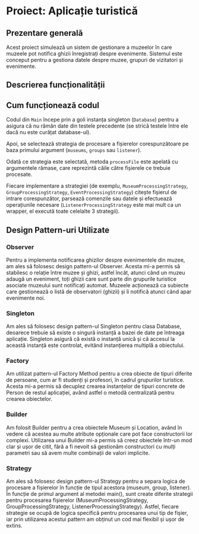 # Proiect: Aplicație turistică

## Prezentare generală

Acest proiect simulează un sistem de gestionare a muzeelor în care muzeele pot notifica ghizii înregistrați despre evenimente. Sistemul este conceput pentru a gestiona datele despre muzee, grupuri de vizitatori și evenimente.

## Descrierea funcționalității

## Cum funcționează codul

Codul din `Main` începe prin a goli instanța singleton (`Database`) pentru a asigura că nu rămân date din testele precedente (se strică testele între ele dacă nu este curățat database-ul).

Apoi, se selectează strategia de procesare a fișierelor corespunzătoare pe baza primului argument (`museums`, `groups` sau `listener`).

Odată ce strategia este selectată, metoda `processFile` este apelată cu argumentele rămase, care reprezintă căile către fișierele ce trebuie procesate.

Fiecare implementare a strategiei (de exemplu, `MuseumProcessingStrategy`, `GroupProcessingStrategy`, `EventProcessingStrategy`) citește fișierul de intrare corespunzător, parsează comenzile sau datele și efectuează operațiunile necesare (`ListenerProcessingStrategy` este mai mult ca un wrapper, el execută toate celelalte 3 strategii).

## Design Pattern-uri Utilizate

### Observer

Pentru a implementa notificarea ghizilor despre evenimentele din muzee, am ales să folosesc design pattern-ul Observer. Acesta mi-a permis să stabilesc o relație între muzee și ghizi, astfel încât, atunci când un muzeu adaugă un eveniment, toți ghizii care sunt parte din grupurile turistice asociate muzeului sunt notificați automat. Muzeele acționează ca subiecte care gestionează o listă de observatori (ghizii) și îi notifică atunci când apar evenimente noi.

### Singleton

Am ales să folosesc design pattern-ul Singleton pentru clasa Database, deoarece trebuie să existe o singură instanță a bazei de date pe întreaga aplicație. Singleton asigură că există o instanță unică și că accesul la această instanță este controlat, evitând instanțierea multiplă a obiectului.

### Factory

Am utilizat pattern-ul Factory Method pentru a crea obiecte de tipuri diferite de persoane, cum ar fi studenți și profesori, în cadrul grupurilor turistice. Acesta mi-a permis să decuplez crearea instanțelor de tipuri concrete de Person de restul aplicației, având astfel o metodă centralizată pentru crearea obiectelor.
### Builder

Am folosit Builder pentru a crea obiectele Museum și Location, având în vedere că acestea au multe atribute opționale care pot face constructorii lor complexi. Utilizarea unui Builder mi-a permis să creez obiectele într-un mod clar și ușor de citit, fără a fi nevoit să gestionăm constructori cu mulți parametri sau să avem multe combinații de valori implicite.
### Strategy

Am ales să folosesc design pattern-ul Strategy pentru a separa logica de procesare a fișierelor în funcție de tipul acestora (museum, group, listener). În funcție de primul argument al metodei main(), sunt create diferite strategii pentru procesarea fișierelor (MuseumProcessingStrategy, GroupProcessingStrategy, ListenerProcessingStrategy). Astfel, fiecare strategie se ocupă de logica specifică pentru procesarea unui tip de fișier, iar prin utilizarea acestui pattern am obținut un cod mai flexibil și ușor de extins.